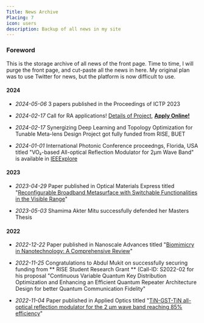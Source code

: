 ```yaml
---
Title: News Archive
Placing: 7
icon: users
description: Backup of all news in my site 
---
```


### Foreword
This is the storage archive of all news of the front page. Time to time, I will purge the front page, and cut-paste all the news in here. My original plan was to use Twitter for news, but the platform is now difficult to use.

#### 2024 

* _*2024-05-06*_ 3 papers published in the Proceedings of ICTP 2023

* _*2024-02-17*_ Call for RA applications! [Details of Project](/research/RISE-Metalens), [**Apply Online!**](https://docs.google.com/forms/d/e/1FAIpQLSfXTdqz_TNodg1cvPCEdrAtqs9z25_NocpdhzaPHXOdPWeKbA/viewform)

* _*2024-02-17*_ Synergizing Deep Learning and Topology Optimization for Tunable Meta-lens Design Project got fully funded from RISE, BUET 

* _*2024-01-01*_ International Photonic Conference proceedngs, Florida, USA titled "VO₂-based All-optical Reflection Modulator for 2μm Wave Band" is available in [IEEExplore](https://ieeexplore.ieee.org/abstract/document/10360477)


#### 2023 
* _*2023-04-29*_ Paper published in Optical Materials Express titled "[Reconfigurable Broadband Metasurface with Switchable Functionalities in the Visible Range](https://doi.org/10.1364/OME.489981)"

* _*2023-05-03*_ Shamima Akter Mitu successfully defended her Masters Thesis

#### 2022

* _*2022-12-22*_ Paper published in Nanoscale Advances titled "[Biomimicry in Nanotechnology: A Comprehensive Review](https://doi.org/10.1039/D2NA00571A)" 

* _*2022-11-25*_ Congratulations to Abdul Mukit on successfully securing funding from ** RISE Student Research Grant ** (Call-ID: S2022-02 for his proposal "Continuous Variable Quantum Key Distribution Optimization and Enhancing an Efficient Quantum Repeater Architecture Design for better Quantum Communication Fidelity"

* _*2022-11-04*_ Paper published in Applied Optics titled "[TiN-GST-TiN all-optical reflection modulator for the 2 µm wave band reaching 85% efficiency](https://doi.org/10.1364/AO.470247)" 